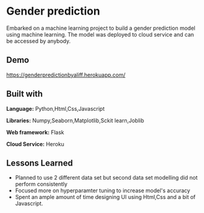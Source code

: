 
# Gender prediction

Embarked on a machine learning project to build a gender prediction model using machine learning. The model was deployed to cloud service and can be accessed by anybody.
 
## Demo
https://genderpredictionbyaliff.herokuapp.com/



  
## Built with


**Language:** Python,Html,Css,Javascript

**Libraries:** Numpy,Seaborn,Matplotlib,Sckit learn,Joblib

**Web framework:** Flask

**Cloud Service:** Heroku


  
## Lessons Learned

- Planned to use 2 different data set but second data set modelling did not perform consistently
- Focused more on hyperparamter tuning to increase model's accuracy
- Spent an ample amount of time designing UI using Html,Css and a bit of Javascript.

  